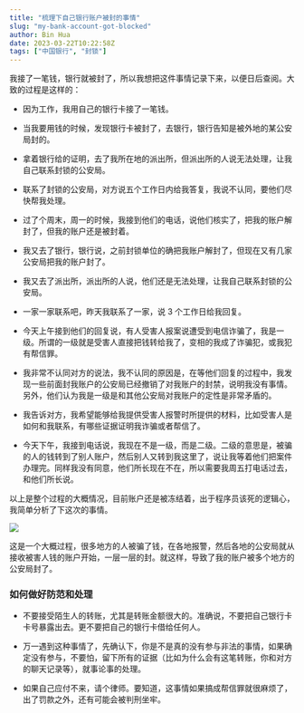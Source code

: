 ```yaml
---
title: "梳理下自己银行账户被封的事情"
slug: "my-bank-account-got-blocked"
author: Bin Hua
date: 2023-03-22T10:22:58Z
tags: ["中国银行", "封锁"]
---
```


我接了一笔钱，银行就被封了，所以我想把这件事情记录下来，以便日后查阅。大致的过程是这样的：

- 因为工作，我用自己的银行卡接了一笔钱。

- 当我要用钱的时候，发现银行卡被封了，去银行，银行告知是被外地的某公安局封的。

- 拿着银行给的证明，去了我所在地的派出所，但派出所的人说无法处理，让我自己联系封锁的公安局。

- 联系了封锁的公安局，对方说五个工作日内给我答复，我说不认同，要他们尽快帮我处理。

- 过了个周末，周一的时候，我接到他们的电话，说他们核实了，把我的账户解封了，但我的账户还是被封着。

- 我又去了银行，银行说，之前封锁单位的确把我账户解封了，但现在又有几家公安局把我的账户封了。

- 我又去了派出所，派出所的人说，他们还是无法处理，让我自己联系封锁的公安局。

- 一家一家联系吧，昨天我联系了一家，说 3 个工作日给我回复。

- 今天上午接到他们的回复说，有人受害人报案说遭受到电信诈骗了，我是一级。所谓的一级就是受害人直接把钱转给我了，变相的我成了诈骗犯，或我犯有帮信罪。

- 我非常不认同对方的说法，我不认同的原因是，在等他们回复的过程中，我发现一些前面封我账户的公安局已经撤销了对我账户的封禁，说明我没有事情。另外，他们认为我是一级是和其他公安局对我账户的定性是非常矛盾的。

- 我告诉对方，我希望能够给我提供受害人报警时所提供的材料，比如受害人是如何和我联系，有哪些证据证明我诈骗或者帮信了。

- 今天下午，我接到电话说，我现在不是一级，而是二级。二级的意思是，被骗的人的钱转到了别人账户，然后别人又转到我这里了，说让我等着他们把案件办理完。同样我没有同意，他们所长现在不在，所以需要我周五打电话过去，和他们所长说。

以上是整个过程的大概情况，目前账户还是被冻结着，出于程序员该死的逻辑心，我简单分析了下这次的事情。

![](/images/my-bank-account-got-blocked.jpg)

这是一个大概过程，很多地方的人被骗了钱，在各地报警，然后各地的公安局就从接收被害人钱的账户开始，一层一层的封。就这样，导致了我的账户被多个地方的公安局封了。

### 如何做好防范和处理

- 不要接受陌生人的转账，尤其是转账金额很大的。准确说，不要把自己银行卡卡号暴露出去。更不要把自己的银行卡借给任何人。

- 万一遇到这种事情了，先确认下，你是不是真的没有参与非法的事情，如果确定没有参与，不要怕，留下所有的证据（比如为什么会有这笔转账，你和对方的聊天记录等），就事论事的处理。

- 如果自己应付不来，请个律师。要知道，这事情如果搞成帮信罪就很麻烦了，出了罚款之外，还有可能会被判刑坐牢。